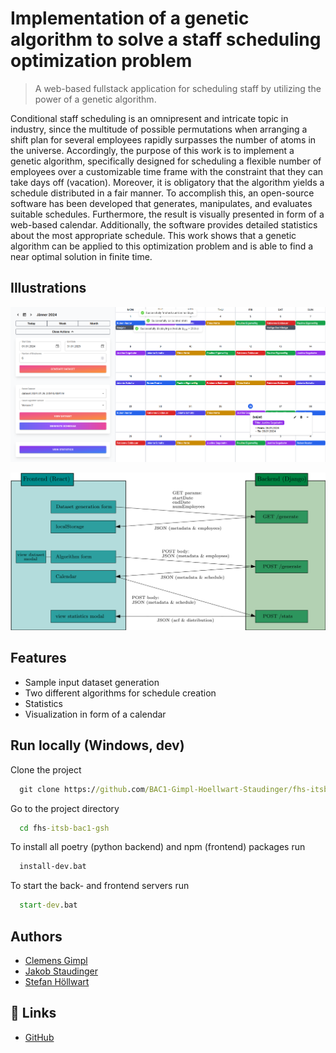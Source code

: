 
# Implementation of a genetic algorithm to solve a staff scheduling optimization problem

> A web-based fullstack application for scheduling staff by utilizing the power of a genetic algorithm.

Conditional staff scheduling is an omnipresent and intricate topic in industry, since the multitude of possible permutations when arranging a shift plan for several employees rapidly surpasses the number of atoms in the universe. Accordingly, the purpose of this work is to implement a genetic algorithm, specifically designed for scheduling a flexible number of employees over a customizable time frame with the constraint that they can take days off (vacation). Moreover, it is obligatory that the algorithm yields a schedule distributed in a fair manner. To accomplish this, an open-source software has been developed that generates, manipulates, and evaluates suitable schedules. Furthermore, the result is visually presented in form of a web-based calendar. Additionally, the software provides detailed statistics about the most appropriate schedule. This work shows that a genetic algorithm can be applied to this optimization problem and is able to find a near optimal solution in finite time.

## Illustrations

![images/frontend](miscellaneous/images/frontend.png)

![images/requests](miscellaneous/images/requests.svg)

## Features

- Sample input dataset generation
- Two different algorithms for schedule creation
- Statistics
- Visualization in form of a calendar

## Run locally (Windows, dev)

Clone the project

```bat
  git clone https://github.com/BAC1-Gimpl-Hoellwart-Staudinger/fhs-itsb-bac1-gsh.git
```

Go to the project directory

```bat
  cd fhs-itsb-bac1-gsh
```

To install all poetry (python backend) and npm (frontend) packages run

```bat
  install-dev.bat
```

To start the back- and frontend servers run

```bat
  start-dev.bat
```

## Authors

- [Clemens Gimpl](https://www.github.com/cgimpl)
- [Jakob Staudinger](https://www.github.com/concitusyt) 
- [Stefan Höllwart](https://www.github.com/shoellwart)

## 🔗 Links

- [GitHub](https://github.com/BAC1-Gimpl-Hoellwart-Staudinger/fhs-itsb-bac1-gsh)
